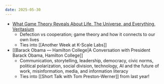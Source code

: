 ```yaml
---
date: 2025-05-30
---
```

- [What Game Theory Reveals About Life, The Universe, and Everything, Veritasium](https://www.youtube.com/watch?v=mScpHTIi-kM)
	- Defection vs cooperation; game theory and how it connects to our own lives
	- Ties into [[Another Week at K-Scale Labs]]
- [[Barack Obama — Hamilton College|A Conversation with President Barack Obama, Hamilton College]]
	- Communication, storytelling, leadership, democracy, civic norms, political polarization, social division, technology, AI and the future of work, misinformation, media, and information literacy
	- Ties into [[Short Talk with Tom Preston-Werner]] from last year!